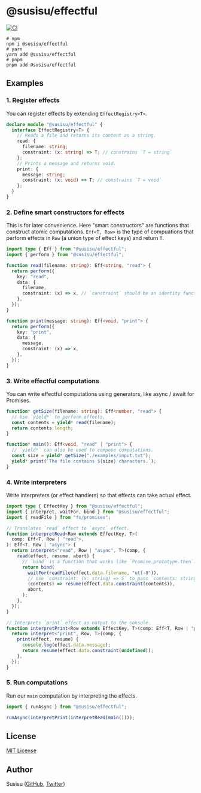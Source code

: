 # @susisu/effectful

[![CI](https://github.com/susisu/effectful/actions/workflows/ci.yml/badge.svg)](https://github.com/susisu/effectful/actions/workflows/ci.yml)

``` shell
# npm
npm i @susisu/effectful
# yarn
yarn add @susisu/effectful
# pnpm
pnpm add @susisu/effectful
```

## Examples

### 1. Register effects

You can register effects by extending `EffectRegistry<T>`.

``` ts
declare module "@susisu/effectful" {
  interface EffectRegistry<T> {
    // Reads a file and returns its content as a string.
    read: {
      filename: string;
      constraint: (x: string) => T; // constrains `T = string`
    };
    // Prints a message and returns void.
    print: {
      message: string;
      constraint: (x: void) => T; // constrains `T = void`
    };
  }
}
```

### 2. Define smart constructors for effects

This is for later convenience.
Here "smart constructors" are functions that construct atomic computations.
`Eff<T, Row>` is the type of compuations that perform effects in `Row` (a union type of effect keys) and return `T`.

``` ts
import type { Eff } from "@susisu/effectful";
import { perform } from "@susisu/effectful";

function read(filename: string): Eff<string, "read"> {
  return perform({
    key: "read",
    data: {
      filename,
      constraint: (x) => x, // `constraint` should be an identity function
    },
  });
}

function print(message: string): Eff<void, "print"> {
  return perform({
    key: "print",
    data: {
      message,
      constraint: (x) => x,
    },
  });
}
```

### 3. Write effectful computations

You can write effectful computations using generators, like async / await for Promises.

``` ts
function* getSize(filename: string): Eff<number, "read"> {
  // Use `yield*` to perform effects.
  const contents = yield* read(filename);
  return contents.length;
}

function* main(): Eff<void, "read" | "print"> {
  // `yield*` can also be used to compose computations.
  const size = yield* getSize("./examples/input.txt");
  yield* print(`The file contains ${size} characters.`);
}
```


### 4. Write interpreters

Write interpreters (or effect handlers) so that effects can take actual effect.

``` ts
import type { EffectKey } from "@susisu/effectful";
import { interpret, waitFor, bind } from "@susisu/effectful";
import { readFile } from "fs/promises";

// Translates `read` effect to `async` effect.
function interpretRead<Row extends EffectKey, T>(
  comp: Eff<T, Row | "read">,
): Eff<T, Row | "async"> {
  return interpret<"read", Row | "async", T>(comp, {
    read(effect, resume, abort) {
      // `bind` is a function that works like `Promise.prototype.then`.
      return bind(
        waitFor(readFile(effect.data.filename, "utf-8")),
        // Use `constraint: (x: string) => S` to pass `contents: string` to `resume: (value: S) => ...`.
        (contents) => resume(effect.data.constraint(contents)),
        abort,
      );
    },
  });
}

// Interprets `print` effect as output to the console.
function interpretPrint<Row extends EffectKey, T>(comp: Eff<T, Row | "print">): Eff<T, Row> {
  return interpret<"print", Row, T>(comp, {
    print(effect, resume) {
      console.log(effect.data.message);
      return resume(effect.data.constraint(undefined));
    },
  });
}
```

### 5. Run computations

Run our `main` computation by interpreting the effects.

``` ts
import { runAsync } from "@susisu/effectful";

runAsync(interpretPrint(interpretRead(main())));
```

## License

[MIT License](http://opensource.org/licenses/mit-license.php)

## Author

Susisu ([GitHub](https://github.com/susisu), [Twitter](https://twitter.com/susisu2413))
